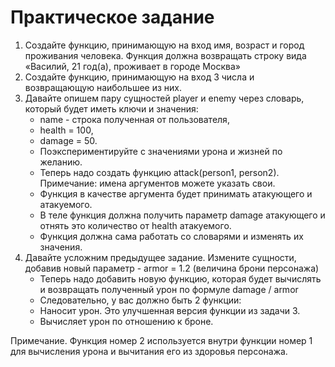# Практическое задание
1. Создайте функцию, принимающую на вход имя, возраст и город проживания человека. Функция должна возвращать строку вида «Василий, 21 год(а), проживает в городе Москва»
1. Создайте функцию, принимающую на вход 3 числа и возвращающую наибольшее из них.
1. Давайте опишем пару сущностей player и enemy через словарь, который будет иметь ключи и значения:
    * name - строка полученная от пользователя,
    * health = 100,
    * damage = 50. 
    * Поэкспериментируйте с значениями урона и жизней по желанию. 
    * Теперь надо создать функцию attack(person1, person2). Примечание: имена аргументов можете указать свои. 
    * Функция в качестве аргумента будет принимать атакующего и атакуемого. 
    * В теле функция должна получить параметр damage атакующего и отнять это количество от health атакуемого.
    * Функция должна сама работать со словарями и изменять их значения.
1. Давайте усложним предыдущее задание. Измените сущности, добавив новый параметр - armor = 1.2 (величина брони персонажа)
    * Теперь надо добавить новую функцию, которая будет вычислять и возвращать полученный урон по формуле damage / armor
    * Следовательно, у вас должно быть 2 функции:
    * Наносит урон. Это улучшенная версия функции из задачи 3.
    * Вычисляет урон по отношению к броне.

Примечание. Функция номер 2 используется внутри функции номер 1 для вычисления урона и вычитания его из здоровья персонажа. 

